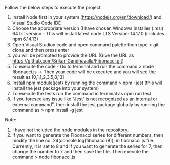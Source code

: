 Follow the below steps to execute the project.

1.	Install Node first in your system (https://nodejs.org/en/download/) and Visual Studio Code IDE
2.	Choose the appropriate version (I have chosen Windows Installer (.msi) 64 bit version - This will install latest node LTS Version: 14.17.0 (includes npm 6.14.13)
3.	Open Visual Studion code and open command palette then type > git clone   and then press enter
4.	you will be prompted to provide the URL (Give the URL as https://github.com/Srikar-Gandhavalla/Fibonacci.git)
5.	To execute the code - Go to terminal and run the command > node fibonacci.js -> Then your code will be executed and you will see the result as [0,1,1,2,3,5,8,13]
6.	Install npm module(jest) by running the command > npm i jest (this will install the jest package into your system)
7.	To execute the tests run the command in terminal as npm run test
8.	If you foresee any issue like "Jest' is not recognized as an internal or external command", then install the jest package globally by running the command as > npm install -g jest


Note: 

1.	I have not included the node modules in the repository.
2.	If you want to generate the Fibonacci series for different numbers, then modify the line no. 24(console.log(fibonacci(8)); in fibonacci.js file. Currently, it is set to 8 and If you want to generate the series for 7, then change the number to 7 and then save the file. Then execute the command > node fibonacci.js

